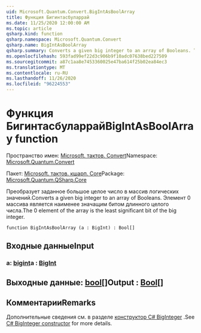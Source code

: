 ```yaml
---
uid: Microsoft.Quantum.Convert.BigIntAsBoolArray
title: Функция Бигинтасбуларрай
ms.date: 11/25/2020 12:00:00 AM
ms.topic: article
qsharp.kind: function
qsharp.namespace: Microsoft.Quantum.Convert
qsharp.name: BigIntAsBoolArray
qsharp.summary: Converts a given big integer to an array of Booleans. The 0 element of the array is the least significant bit of the big integer.
ms.openlocfilehash: 593fad99ef22d3c906b9f10adc07638bed227509
ms.sourcegitcommit: a87c1aa8e7453360025e47ba614f25b02ea84ec3
ms.translationtype: MT
ms.contentlocale: ru-RU
ms.lasthandoff: 11/26/2020
ms.locfileid: "96224553"
---
```

# <a name="bigintasboolarray-function"></a><span data-ttu-id="2c2c8-102">Функция Бигинтасбуларрай</span><span class="sxs-lookup"><span data-stu-id="2c2c8-102">BigIntAsBoolArray function</span></span>

<span data-ttu-id="2c2c8-103">Пространство имен: [Microsoft. тактов. Convert](xref:Microsoft.Quantum.Convert)</span><span class="sxs-lookup"><span data-stu-id="2c2c8-103">Namespace: [Microsoft.Quantum.Convert](xref:Microsoft.Quantum.Convert)</span></span>

<span data-ttu-id="2c2c8-104">Пакет: [Microsoft. тактов. кшарп. Core](https://nuget.org/packages/Microsoft.Quantum.QSharp.Core)</span><span class="sxs-lookup"><span data-stu-id="2c2c8-104">Package: [Microsoft.Quantum.QSharp.Core](https://nuget.org/packages/Microsoft.Quantum.QSharp.Core)</span></span>


<span data-ttu-id="2c2c8-105">Преобразует заданное большое целое число в массив логических значений.</span><span class="sxs-lookup"><span data-stu-id="2c2c8-105">Converts a given big integer to an array of Booleans.</span></span>
<span data-ttu-id="2c2c8-106">Элемент 0 массива является наименее значащим битом длинного целого числа.</span><span class="sxs-lookup"><span data-stu-id="2c2c8-106">The 0 element of the array is the least significant bit of the big integer.</span></span>

```qsharp
function BigIntAsBoolArray (a : BigInt) : Bool[]
```


## <a name="input"></a><span data-ttu-id="2c2c8-107">Входные данные</span><span class="sxs-lookup"><span data-stu-id="2c2c8-107">Input</span></span>

### <a name="a--bigint"></a><span data-ttu-id="2c2c8-108">a: [bigint](xref:microsoft.quantum.lang-ref.bigint)</span><span class="sxs-lookup"><span data-stu-id="2c2c8-108">a : [BigInt](xref:microsoft.quantum.lang-ref.bigint)</span></span>





## <a name="output--bool"></a><span data-ttu-id="2c2c8-109">Выходные данные: [bool](xref:microsoft.quantum.lang-ref.bool)[]</span><span class="sxs-lookup"><span data-stu-id="2c2c8-109">Output : [Bool](xref:microsoft.quantum.lang-ref.bool)[]</span></span>



## <a name="remarks"></a><span data-ttu-id="2c2c8-110">Комментарии</span><span class="sxs-lookup"><span data-stu-id="2c2c8-110">Remarks</span></span>

<span data-ttu-id="2c2c8-111">Дополнительные сведения см. в разделе [конструктор C# BigInteger](https://docs.microsoft.com/dotnet/api/system.numerics.biginteger.-ctor?view=netframework-4.7.2#System_Numerics_BigInteger__ctor_System_Int64_) .</span><span class="sxs-lookup"><span data-stu-id="2c2c8-111">See [C# BigInteger constructor](https://docs.microsoft.com/dotnet/api/system.numerics.biginteger.-ctor?view=netframework-4.7.2#System_Numerics_BigInteger__ctor_System_Int64_) for more details.</span></span>